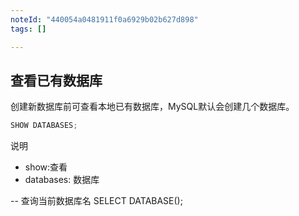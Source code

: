 ```yaml
---
noteId: "440054a0481911f0a6929b02b627d898"
tags: []

---
```


## 查看已有数据库

创建新数据库前可查看本地已有数据库，MySQL默认会创建几个数据库。

```c#
SHOW DATABASES;
```

说明

- show:查看
- databases: 数据库



-- 查询当前数据库名
SELECT DATABASE();
```